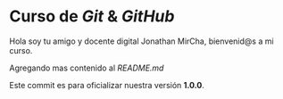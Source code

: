 # Curso de _Git_ & _GitHub_

Hola soy tu amigo y docente digital Jonathan MirCha, bienvenid@s a mi curso.

Agregando mas contenido al _README.md_

Este commit es para oficializar nuestra versión **1.0.0**.